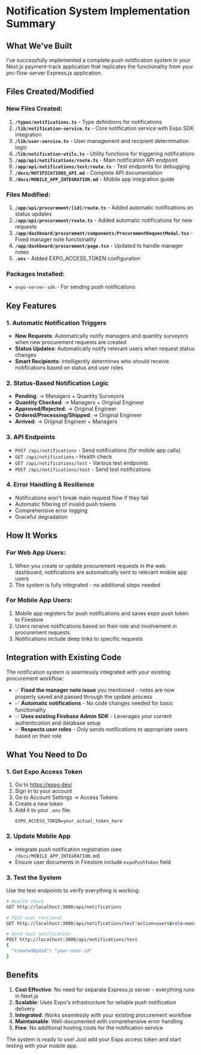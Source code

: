 # Notification System Implementation Summary

## What We've Built

I've successfully implemented a complete push notification system in your Next.js payment-track application that replicates the functionality from your prc-flow-server Express.js application.

## Files Created/Modified

### New Files Created:
1. **`/types/notifications.ts`** - Type definitions for notifications
2. **`/lib/notification-service.ts`** - Core notification service with Expo SDK integration
3. **`/lib/user-service.ts`** - User management and recipient determination logic
4. **`/lib/notification-utils.ts`** - Utility functions for triggering notifications
5. **`/app/api/notifications/route.ts`** - Main notification API endpoint
6. **`/app/api/notifications/test/route.ts`** - Test endpoints for debugging
7. **`/docs/NOTIFICATIONS_API.md`** - Complete API documentation
8. **`/docs/MOBILE_APP_INTEGRATION.md`** - Mobile app integration guide

### Files Modified:
1. **`/app/api/procurement/[id]/route.ts`** - Added automatic notifications on status updates
2. **`/app/api/procurement/route.ts`** - Added automatic notifications for new requests
3. **`/app/dashboard/procurement/components/ProcurementRequestModal.tsx`** - Fixed manager note functionality
4. **`/app/dashboard/procurement/page.tsx`** - Updated to handle manager notes
5. **`.env`** - Added EXPO_ACCESS_TOKEN configuration

### Packages Installed:
- `expo-server-sdk` - For sending push notifications

## Key Features

### 1. Automatic Notification Triggers
- **New Requests**: Automatically notify managers and quantity surveyors when new procurement requests are created
- **Status Updates**: Automatically notify relevant users when request status changes
- **Smart Recipients**: Intelligently determines who should receive notifications based on status and user roles

### 2. Status-Based Notification Logic
- **Pending**: → Managers + Quantity Surveyors
- **Quantity Checked**: → Managers + Original Engineer
- **Approved/Rejected**: → Original Engineer
- **Ordered/Processing/Shipped**: → Original Engineer
- **Arrived**: → Original Engineer + Managers

### 3. API Endpoints
- `POST /api/notifications` - Send notifications (for mobile app calls)
- `GET /api/notifications` - Health check
- `GET /api/notifications/test` - Various test endpoints
- `POST /api/notifications/test` - Send test notifications

### 4. Error Handling & Resilience
- Notifications won't break main request flow if they fail
- Automatic filtering of invalid push tokens
- Comprehensive error logging
- Graceful degradation

## How It Works

### For Web App Users:
1. When you create or update procurement requests in the web dashboard, notifications are automatically sent to relevant mobile app users
2. The system is fully integrated - no additional steps needed

### For Mobile App Users:
1. Mobile app registers for push notifications and saves expo push token to Firestore
2. Users receive notifications based on their role and involvement in procurement requests
3. Notifications include deep links to specific requests

## Integration with Existing Code

The notification system is seamlessly integrated with your existing procurement workflow:

- ✅ **Fixed the manager note issue** you mentioned - notes are now properly saved and passed through the update process
- ✅ **Automatic notifications** - No code changes needed for basic functionality
- ✅ **Uses existing Firebase Admin SDK** - Leverages your current authentication and database setup
- ✅ **Respects user roles** - Only sends notifications to appropriate users based on their role

## What You Need to Do

### 1. Get Expo Access Token
1. Go to https://expo.dev/
2. Sign in to your account
3. Go to Account Settings → Access Tokens
4. Create a new token
5. Add it to your `.env` file:
   ```
   EXPO_ACCESS_TOKEN=your_actual_token_here
   ```

### 2. Update Mobile App
- Integrate push notification registration (see `/docs/MOBILE_APP_INTEGRATION.md`)
- Ensure user documents in Firestore include `expoPushToken` field

### 3. Test the System
Use the test endpoints to verify everything is working:
```bash
# Health check
GET http://localhost:3000/api/notifications

# Test user retrieval
GET http://localhost:3000/api/notifications/test?action=users&role=manager

# Send test notification
POST http://localhost:3000/api/notifications/test
{
  "createdByUid": "your-user-id"
}
```

## Benefits

1. **Cost Effective**: No need for separate Express.js server - everything runs in Next.js
2. **Scalable**: Uses Expo's infrastructure for reliable push notification delivery
3. **Integrated**: Works seamlessly with your existing procurement workflow
4. **Maintainable**: Well-documented with comprehensive error handling
5. **Free**: No additional hosting costs for the notification service

The system is ready to use! Just add your Expo access token and start testing with your mobile app.
